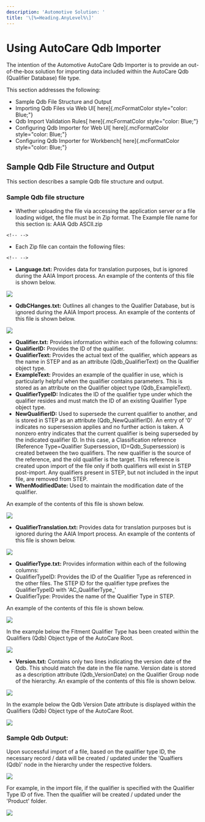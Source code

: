 ```yaml
---
description: 'Automotive Solution: '
title: '\[%=Heading.AnyLevel%\]'
---
```


Using AutoCare Qdb Importer
===========================

The intention of the Automotive AutoCare Qdb Importer is to provide an
out-of-the-box solution for importing data included within the AutoCare
Qdb (Qualifier Database) file type.

This section addresses the following:

-   Sample Qdb File Structure and Output
-   Importing Qdb Files via Web UI[ here]{.mcFormatColor
    style="color: Blue;"}
-   Qdb Import Validation Rules[ here]{.mcFormatColor
    style="color: Blue;"}
-   Configuring Qdb Importer for Web UI[ here]{.mcFormatColor
    style="color: Blue;"}
-   Configuring Qdb Importer for Workbench[ here]{.mcFormatColor
    style="color: Blue;"}

Sample Qdb File Structure and Output
------------------------------------

This section describes a sample Qdb file structure and output.

### Sample Qdb file structure

-   Whether uploading the file via accessing the application server or a
    file loading widget, the file must be in Zip format. The Example
    file name for this section is: AAIA Qdb ASCII.zip

```{=html}
<!-- -->
```
-   Each Zip file can contain the following files:

```{=html}
<!-- -->
```
-   **Language.txt:** Provides data for translation purposes, but is
    ignored during the AAIA Import process. An example of the contents
    of this file is shown below.

![](../../../../Resources/Images/Importers/Standard_AC/Qdb/LanguageID.png)

-   **QdbCHanges.txt:** Outlines all changes to the Qualifier Database,
    but is ignored during the AAIA Import process. An example of the
    contents of this file is shown below.

![](../../../../Resources/Images/Importers/Standard_AC/Qdb/QdbChanges.png)

-   **Qualifier.txt:** Provides information within each of the following
    columns:
-   **QualifierID:** Provides the ID of the qualifier.
-   **QualifierText:** Provides the actual text of the qualifier, which
    appears as the name in STEP and as an attribute (Qdb\_QualifierText)
    on the Qualifier object type.
-   **ExampleText:** Provides an example of the qualifier in use, which
    is particularly helpful when the qualifier contains parameters. This
    is stored as an attribute on the Qualifier object type
    (Qdb\_ExampleText).
-   **QualifierTypeID:** Indicates the ID of the qualifier type under
    which the qualifier resides and must match the ID of an existing
    Qualifier Type object type.
-   **NewQualifierID:** Used to supersede the current qualifier to
    another, and is stored in STEP as an attribute
    (Qdb\_NewQualifierID). An entry of '0' indicates no supersession
    applies and no further action is taken. A nonzero entry indicates
    that the current qualifier is being superseded by the indicated
    qualifier ID. In this case, a Classification reference (Reference
    Type=Qualifier Supersession, ID=Qdb\_Supersession) is created
    between the two qualifiers. The new qualifier is the source of the
    reference, and the old qualifier is the target. This reference is
    created upon import of the file only if both qualifiers will exist
    in STEP post-import. Any qualifiers present in STEP, but not
    included in the input file, are removed from STEP.
-   **WhenModifiedDate:** Used to maintain the modification date of the
    qualifier.

An example of the contents of this file is shown below.

![](../../../../Resources/Images/Importers/Standard_AC/Qdb/QualifiertxtNotepad.png)

-   **QualifierTranslation.txt:** Provides data for translation purposes
    but is ignored during the AAIA Import process. An example of the
    contents of this file is shown below.

![](../../../../Resources/Images/Importers/Standard_AC/Qdb/QualifierTranslationIDQ.png)

-   **QualifierType.txt:** Provides information within each of the
    following columns:
-   QualifierTypeID: Provides the ID of the Qualifier Type as referenced
    in the other files. The STEP ID for the qualifier type prefixes the
    QualifierTypeID with \'AC\_QualifierType\_\'
-   QualifierType: Provides the name of the Qualifier Type in STEP.

An example of the contents of this file is shown below.

![](../../../../Resources/Images/Importers/Standard_AC/Qdb/QualifierTypeID.png)

In the example below the Fitment Qualifier Type has been created within
the Qualifiers (Qdb) Object type of the AutoCare Root.

![](../../../../Resources/Images/Importers/Standard_AC/Qdb/Fitment.png)

-   **Version.txt:** Contains only two lines indicating the version date
    of the Qdb. This should match the date in the file name. Version
    date is stored as a description attribute (Qdb\_VersionDate) on the
    Qualifier Group node of the hierarchy. An example of the contents of
    this file is shown below.

![](../../../../Resources/Images/Importers/Standard_AC/Qdb/VersionDate.png)

In the example below the Qdb Version Date attribute is displayed within
the Qualifiers (Qdb) Object type of the AutoCare Root.

![](../../../../Resources/Images/Importers/Standard_AC/Qdb/Qualifiers%20and%20Cautlon.png)

### Sample Qdb Output:

Upon successful import of a file, based on the qualifier type ID, the
necessary record / data will be created / updated under the \'Qualfiers
(Qdb)\' node in the hierarchy under the respective folders.

![](../../../../Resources/Images/Importers/Standard_AC/Qdb/Qualifiers(Qdb).png)

For example, in the import file, if the qualifier is specified with the
Qualifier Type ID of five. Then the qualifier will be created / updated
under the 'Product' folder.

![](../../../../Resources/Images/Importers/Standard_AC/Qdb/QualifierType.txt.png)
